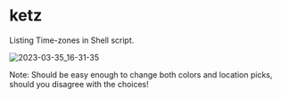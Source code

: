 # ketz
Listing Time-zones in Shell script.

![2023-03-35_16-31-35](https://user-images.githubusercontent.com/95410139/222475265-b9fa5db0-15d1-419b-ad81-989db58dfefd.png)

Note: Should be easy enough to change both colors and location picks, should you disagree with the choices!

